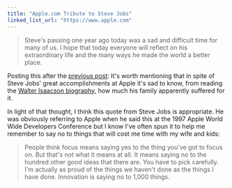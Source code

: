 ```yaml
---
title: "Apple.com Tribute to Steve Jobs"
linked_list_url: "https://www.apple.com"
---
```

<blockquote><p>
  Steve's passing one year ago today was a sad and difficult time for many of us. I hope that today everyone will reflect on his extraordinary life and the many ways he made the world a better place.
</p></blockquote>
<p>Posting this after the <a href="https://chrisenns.com/2012/10/balance/">previous post</a>: It's worth mentioning that in spite of Steve Jobs' great accomplishments at Apple it's sad to know, from reading the <a href="https://target.georiot.com/Proxy.ashx?grid=9646&id=6PFrOqNV4B8&offerid=162397&type=3&subid=0&tmpid=3664&RD_PARM1=http%253A%252F%252Fitunes.apple.com%252Fca%252Fbook%252Fsteve-jobs%252Fid431617578%253Fmt%253D11%2526uo%253D4%2526partnerId%253D30" target="itunes_store">Walter Isaacson biography</a>, how much his family apparently suffered for it.</p>
<p>In light of that thought, I think this quote from Steve Jobs is appropriate. He was obviously referring to Apple when he said this at the 1997 Apple World Wide Developers Conference but I know I've often spun it to help me remember to say no to things that will cost me time with my wife and kids:</p>
<blockquote><p>
  People think focus means saying yes to the thing you've got to focus on. But that's not what it means at all. It means saying no to the hundred other good ideas that there are. You have to pick carefully. I'm actually as proud of the things we haven't done as the things I have done. Innovation is saying no to 1,000 things.
</p></blockquote>
